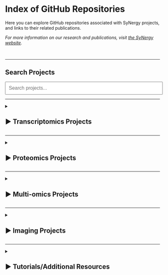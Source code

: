 # Index of GitHub Repositories

Here you can explore GitHub repositories associated with SyNergy projects, and links to their related publications.

_For more information on our research and publications, visit [the SyNergy website](https://synergy-munich.de/)._

<br>

---

## Search Projects

<input type="text" id="searchInput" placeholder="Search projects..." oninput="filterProjects()" style="width: 97%; padding: 10px; margin: 0px 0; font-size: 16px; color: #3e4a45;">

---

<div id="projectsContainer">
<details>
  <summary>
    <h2><span class="arrow">&#9654;</span> Transcriptomics Projects</h2>
  </summary>

  <hr>
  <h3>Adult neural stem cell activation in mice is regulated by the day/night cycle and intracellular calcium dynamics</h3>
  <p>
    <a href="https://www.cell.com/cell/fulltext/S0092-8674(20)31748-7">
      <img src="assets/img/thumbnails/t1.png" alt="Thumbnail" />
    </a>
  </p>
  <p>
  <ul>
    <li>
      <a href="https://github.com/SaghatelyanLab/Calcium_analysis_in_NSC">Code for analysis of Ca2+ activity in neural stem cells</a>
    </li>
  </ul> 
  </p>
  <hr>

  <h3>CD8+ T cells induce interferon-responsive oligodendrocytes and microglia in white matter aging</h3>
  <p>
    <a href="https://www.nature.com/articles/s41593-022-01183-6">
      <img src="assets/img/thumbnails/t2.png" alt="Thumbnail" />
    </a>
  </p>
  <p>
  <ul>
    <li>
      <a href="https://github.com/ISD-SystemsNeuroscience/Aging_Oligos_Microglia">Transcriptomics characterization of oligodendrocytes and microglia in white matter aging</a>
    </li>
  </ul>
  </p>
  <hr>

  <h3>Parkinson's disease motor symptoms rescue by CRISPRa‐reprogramming astrocytes into GABAergic neurons</h3>
  <p>
    <a href="https://www.embopress.org/doi/full/10.15252/emmm.202114797">
      <img src="assets/img/thumbnails/t3.png" alt="Thumbnail" />
    </a>
  </p>
  <p>
  <ul>
    <li>
      <a href="https://github.com/theislab/astrocytes_reprogramming_analysis">Astrocytes reprogramming analysis</a>
    </li>
  </ul>
  </p>
  <hr>

  <h3>Phagocyte-mediated synapse removal in cortical neuroinflammation is promoted by local calcium accumulation</h3>
  <p>
    <a href="https://www.nature.com/articles/s41593-020-00780-7">
      <img src="assets/img/thumbnails/t4.png" alt="Thumbnail" />
    </a>
  </p>
  <p>
  <ul>
    <li>
      <ul>
        <li>
          <a href="https://github.com/portugueslab/Jafari-et-al-2020">Code and sample data used for parts of the analysis in the paper Jafari et al., 2020</a>
        </li>
        <li>
          <a href="https://github.com/engelsdaniel/schirmer_reanalyzed">Re-analysis of snRNA-seq data from Schirmer et al., Nature, 2019</a>
        </li>
      </ul>
    </li>
  </ul>
  </p>
  <hr>

  <h3>Shared inflammatory glial cell signature after stab wound injury</h3>
  <p>
    <a href="https://www.nature.com/articles/s41467-024-46625-w">
      <img src="assets/img/thumbnails/t5.png" alt="Thumbnail" />
    </a>
  </p>
  <p>
  <ul>
    <li>
      <ul>
        <li>
          <a href="https://github.com/NinkovicLab/Koupourtidou-Schwarz-et-al">Analysis pipeline for scRNA-seq/stRNA-seq</a>
        </li>
        <li>
          <a href="https://github.com/isdneuroimaging/mmqt">Microglia morphology quantification tool (MMQT)</a>
        </li>
        <li>
          <a href="https://github.com/simonmfr/SPATA2/tree/publicationCK">Spatial gradient analysis</a>
        </li>
      </ul>
    </li>
  </ul>
  </p>
  <hr>

  <h3>Spatial Transcriptomics-correlated Electron Microscopy maps transcriptional and ultrastructural responses to brain injury</h3>
  <p>
    <a href="https://www.nature.com/articles/s41467-023-39447-9">
      <img src="assets/img/thumbnails/t6.png" alt="Thumbnail" />
    </a>
  </p>
  <p>
  <ul>
    <li>
      <a href="https://github.com/ISD-SystemsNeuroscience/STcEM">Spatial Transcriptomics-correlated Electron Microscopy analysis</a>
    </li>
  </ul>
  </p>
  <hr>

  <h3>T cell-mediated microglial activation triggers myelin pathology in a mouse model of amyloidosis</h3>
  <p>
    <a href="https://www.nature.com/articles/s41593-024-01682-8">
      <img src="assets/img/thumbnails/t7.png" alt="Thumbnail" />
    </a>
  </p>
  <p>
  <ul>
    <li>
      <a href="https://github.com/Ruoqing-feng/AD_inflammation">scRNA-seq analysis</a>
    </li>
  </ul>
  </p>
  <hr>

  <h3>T cells modulate the microglial response to brain ischemia</h3>
  <p>
    <a href="https://elifesciences.org/articles/82031">
      <img src="assets/img/thumbnails/t8.png" alt="Thumbnail" />
    </a>
  </p>
  <p>
  <ul>
    <li>
      <a href="https://github.com/Lieszlab/Benakis-et-al.-2022-eLife">scRNA-seq analysis</a>
    </li>
  </ul>
  </p>
  <hr>

  <h3>CD74 is a functional MIF receptor on activated CD4+ T cells</h3>
  <p>
    <a href="https://link.springer.com/article/10.1007/s00018-024-05338-5">
      <img src="assets/img/thumbnails/t9.png" alt="Thumbnail" />
    </a>
  </p>
  <p>
  <ul>
    <li>
      <a href="https://github.com/SimonE1220/CD74Tcelldiff">Re-analysis pipeline: BulkRNAseq</a>
    </li>
  </ul>
  </p>
  <hr>

  <h3>Distinct molecular profiles of skull bone marrow in health and neurological disorders</h3>
  <p>
    <a href="https://www.cell.com/cell/fulltext/S0092-8674(23)00742-0">
      <img src="assets/img/thumbnails/t10.png" alt="Thumbnail" />
    </a>
  </p>
  <p>
  <ul>
    <li>
      <a href="https://github.com/erturklab/skull_immune">Analysis of transcriptomics and proteomics data</a>
    </li>
  </ul>
  </p>
  <hr>

  <h3>High-calorie diets uncouple hypothalamic oxytocin neurons from a gut-to-brain satiation pathway via κ-opioid signaling</h3>
  <p>
    <a href="https://www.cell.com/cell-reports/fulltext/S2211-1247(23)01317-7">
      <img src="assets/img/thumbnails/t11.png" alt="Thumbnail" />
    </a>
  </p>
  <p>
  <ul>
    <li>
      <a href="https://github.com/viktormiok/snRNAseq_RiboTagRNAseq-oxytocin">RiboTag-mRNA-seq and snRNA-seq analysis</a>
    </li>
  </ul>
  </p>
  <hr>

  <h3>Twin study identifies early immunological and metabolic dysregulation of CD8+ T cells in multiple sclerosis</h3>
  <p>
    <a href="https://www.science.org/doi/10.1126/sciimmunol.adj8094">
      <img src="assets/img/thumbnails/t12.png" alt="Thumbnail" />
    </a>
  </p>
  <p>
  <ul>
    <li>
      <a href="https://github.com/beltranLab/peripheral-cd8-mstwinstudy">scRNA-seq and single-cell T-cell receptor (TCR) sequencing analysis</a>
    </li>
  </ul>
  </p>

</details>

---

<details>
  <summary>
    <h2><span class="arrow">&#9654;</span> Proteomics Projects</h2>
  </summary>
  
  <hr>
  <h3>Defining the Adult Neural Stem Cell Niche Proteome Identifies Key Regulators of Adult Neurogenesis</h3>
  <p>
    <a href="https://www.cell.com/cell-stem-cell/fulltext/S1934-5909(20)30002-3">
      <img src="assets/img/thumbnails/p1.png" alt="Thumbnail" />
    </a>
  </p>
  <ul>
    <li>
      <a href="https://github.com/FranzeLab">MATLAB scripts to analyze AFM data</a>
    </li>
  </ul>
  <hr>

  <h3>Mapping autophagosome contents identifies interleukin-7 receptor-alpha as a key cargo modulating CD4+ T cell proliferation</h3>
  <p>
    <a href="https://www.nature.com/articles/s41467-022-32718-x">
      <img src="assets/img/thumbnails/p2.png" alt="Thumbnail" />
    </a>
  </p>
  <ul>
    <li>
      <a href="https://github.com/dzhou93/proximity_labelling_pipeline/commit/2e825476556087ae0cff51310556adb278a83d77">Mass spectrometry data analysis</a>
    </li>
  </ul>
  <hr>

  <h3>Met/HGFR triggers detrimental reactive microglia in TBI</h3>
  <p>
    <a href="https://www.cell.com/cell-reports/fulltext/S2211-1247(22)01763-6">
      <img src="assets/img/thumbnails/p3.png" alt="Thumbnail" />
    </a>
  </p>
  <ul>
    <li>
      <a href="https://github.com/Rida-Rehman/PROTEAS">PROTEAS: Protein microarray expression analysis</a>
    </li>
  </ul>
  <hr>

  <h3>Proteomic and lipidomic profiling of demyelinating lesions identifies fatty acids as modulators in lesion recovery</h3>
  <p>
    <a href="https://www.cell.com/cell-reports/fulltext/S2211-1247(21)01368-1">
      <img src="assets/img/thumbnails/p4.png" alt="Thumbnail" />
    </a>
  </p>
  <ul>
    <li>
      <a href="https://github.com/lenkavaculciakova/lesion_volume">Code for calculating the lesion volume</a>
    </li>
  </ul>
  <hr>

  <h3>Targeting the TCA cycle can ameliorate widespread axonal energy deficiency in neuroinflammatory lesions</h3>
  <p>
    <a href="https://www.nature.com/articles/s42255-023-00838-3">
      <img src="assets/img/thumbnails/p5.png" alt="Thumbnail" />
    </a>
  </p>
  <ul>
    <li>
      <a href="https://github.com/engelsdaniel/mitoproteomics">Python algorithm for the analysis of the EAE mitochondrial proteome</a>
    </li>
  </ul>
</details>

---

<details>
  <summary>
    <h2><span class="arrow">&#9654;</span> Multi-omics Projects</h2>
  </summary>

  <hr>
  <h3>Multiomic ALS signatures highlight subclusters and sex differences suggesting the MAPK pathway as therapeutic target</h3>
  <p>
    <a href="https://www.nature.com/articles/s41467-024-49196-y">
      <img src="assets/img/thumbnails/m1.png" alt="Thumbnail" />
    </a>
  </p>
  <p>
  <ul>
    <li>
      <a href="https://github.com/imsb-uke/MAXOMOD_Pipeline">Multi-omics analysis pipeline for the MAXOMOD project</a>
    </li>
  </ul>
  </p>
  <hr>

  <h3>Multi-omic landscaping of human midbrains identifies disease-relevant molecular targets and pathways in advanced-stage Parkinson's disease</h3>
  <p>
    <a href="https://onlinelibrary.wiley.com/doi/10.1002/ctm2.692">
      <img src="assets/img/thumbnails/m2.png" alt="Thumbnail" />
    </a>
  </p>
  <ul>
    <li>
      <a href="https://github.com/aGalhoz/Multi-Omics-PD">DEx Multi-Omics in Parkinson Disease (PD)</a>
    </li>
  </ul>
  <hr>

  <h3>Diet triggers specific responses of hypothalamic astrocytes in time and region dependent manner</h3>
  <p>
    <a href="https://onlinelibrary.wiley.com/doi/10.1002/glia.24237">
      <img src="assets/img/thumbnails/m3.png" alt="Thumbnail" />
    </a>
  </p>
  <p>
  <ul>
    <li>
      <a href="https://github.com/viktormiok/AstrocytesHeterogenityARC">Astrocytes Heterogenity (ARC)</a>
    </li>
  </ul>
  </p>
  
</details>

---

<details>
  <summary>
    <h2><span class="arrow">&#9654;</span> Imaging Projects</h2>
  </summary>
  
  <hr>
  <h3>Amyloid-associated increases in soluble tau relate to tau aggregation rates and cognitive decline in early Alzheimer’s disease</h3>
  <p>
    <a href="https://www.nature.com/articles/s41467-022-34129-4">
      <img src="assets/img/thumbnails/i1.png" alt="Thumbnail" />
    </a>
  </p>
  <p>
  <ul>
    <li>
      <a href="https://github.com/alexapichet/NatureComms2022_tau">Sample R code from publication</a>
    </li>
  </ul>
  </p>
  
</details>

---

<details>
  <summary>
    <h2><span class="arrow">&#9654;</span> Tutorials/Additional Resources</h2>
  </summary>
  
  <hr>
  <h3>Theis Lab (Helmholtz Munich)</h3>
  <p>
    <a href="https://www.helmholtz-munich.de/en/icb/research-groups/theis-lab">
      <img src="assets/img/thumbnails/a0.png" alt="Thumbnail" />
    </a>
  </p>
   <p>
  <ul>
    <li>
      <ul>
        <li>
          <a href="https://github.com/theislab">Theis Lab GitHub page</a>
        </li>
        <li>
          <a href="https://github.com/theislab/single-cell-tutorial">Single-cell tutorial</a>
        </li>
        <li>
          <a href="https://github.com/theislab/single-cell-best-practices">Single-cell best practices</a>
        </li>
      </ul>
    </li>
  </ul>
  </p>
  <hr>

  <h3>MATLAB Tutorials</h3>
  <p>
    <a href="https://de.mathworks.com/products/matlab.html?s_tid=hp_products_matlab">
      <img src="assets/img/thumbnails/a2.png" alt="Thumbnail" />
    </a>
  </p>
   <p>
  <ul>
    <li>
      <ul>
        <li>
          <a href="https://github.com/csitron/MATLAB-Programs-for-Flow-Cytometry">MATLAB Programs for Flow Cytometry</a>
        </li>
        <li>
          <a href="https://github.com/csitron/Western-Blot-Quantification-in-MATLAB">Western Blot Quantification in MATLAB</a>
        </li>
      </ul>
    </li>
  </ul>
  </p>
  <hr>

  <h3>PSMD (marker for cerebral small vessel disease)</h3>
  <p>
    <a href="https://www.psmd-marker.com/">
      <img src="assets/img/thumbnails/a3.png" alt="Thumbnail" />
    </a>
  </p>
   <p>
  <ul>
    <li>
      <ul>
        <li>
          <a href="https://github.com/miac-research/psmd">PSMD (Peak width of Skeletonized Mean Diffusivity) Marker</a>
        </li>
      </ul>
    </li>
  </ul>
  </p>
  <hr>

  <h3>Nanoscale Hub: Analysis pipelines</h3>
  <p>
    <a href="https://www.synergy-munich.de/research/technology-hubs/nanoscale-hub/bf16a24bb55fdf88">
      <img src="assets/img/thumbnails/a4.png" alt="Thumbnail" />
    </a>
  </p>
   <p>
  <ul>
    <li>
      <ul>
        <li>
          <a href="https://github.com/georgkislinger/Crop_EM_to_bbox">Crop Electron Microscopy (EM) image to a bounding box (bbox)</a>
        </li>
        <li>
          <a href="https://github.com/georgkislinger/ImportUtility">Import Utility</a>
        </li>
      </ul>
    </li>
  </ul>
  </p>
  <hr>
  
</details>
</div>


<!-- Inline JavaScript -->
<script>
function filterProjects(searchQuery) {
    searchQuery = searchQuery.toLowerCase(); // Convert search query to lowercase
    var detailsBlocks = document.querySelectorAll('details'); // Select all <details> elements

    detailsBlocks.forEach(function(details) {
        var h3 = details.querySelector('h3');
        var ul = details.querySelector('ul');
        var ulItems = ul ? ul.querySelectorAll('li') : []; // Ensure ul exists before querying <li> elements
        var matchFound = false;

        // Reset all previous highlights
        h3.innerHTML = h3.textContent; // Reset h3 content
        ulItems.forEach(function(li) {
            li.innerHTML = li.textContent; // Reset li content
        });

        // Check if <h3> matches the search query
        if (h3 && h3.textContent.toLowerCase().includes(searchQuery)) {
            matchFound = true;
            highlightText(h3, searchQuery); // Highlight matched text in <h3>
        }

        // Check if any <li> inside the <ul> matches the search query
        ulItems.forEach(function(li) {
            if (li.textContent.toLowerCase().includes(searchQuery)) {
                matchFound = true;
                highlightText(li, searchQuery); // Highlight matched text in <li>
            }
        });

        // Show or hide the <h3>, <ul>, and <li> based on whether a match was found
        if (matchFound) {
            h3.style.display = 'block';
            ul.style.display = 'block';
            ulItems.forEach(function(li) {
                li.style.display = 'block'; // Ensure all <li> items are visible if they match
            });

            // Expand the <details> block if it's collapsed
            if (!details.hasAttribute('open')) {
                details.setAttribute('open', 'open');
            }
        } else {
            h3.style.display = 'none';  // Hide the <h3> element if no match
            ul.style.display = 'none';   // Hide the <ul> element if no match

            // If the <details> block is expanded, collapse it if nothing matched
            if (details.hasAttribute('open')) {
                details.removeAttribute('open');
            }
        }
    });
}

// Function to highlight matched text
function highlightText(element, searchQuery) {
    var regex = new RegExp('(' + searchQuery + ')', 'gi'); // Case-insensitive search
    element.innerHTML = element.textContent.replace(regex, '<span class="highlight">$1</span>'); // Wrap matched text in <span>
}

// Listen for input on the search field to filter projects
document.getElementById('searchInput').addEventListener('input', function() {
    filterProjects(this.value); // Pass the value directly to filterProjects
});

// Optional: Expand details block when the arrow is clicked
document.querySelectorAll('details').forEach(function(details) {
    details.addEventListener('toggle', function() {
        // Add logic if you want to do something when the details are toggled
    });
});
</script>
